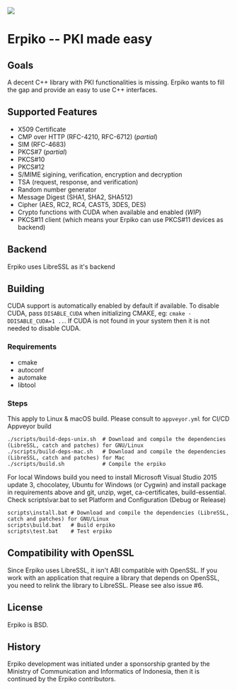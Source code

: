 

![](https://user-images.githubusercontent.com/2534060/31044979-4694eee8-a604-11e7-8f0c-4b1e11f31e2f.png)

# Erpiko -- PKI made easy

## Goals

A decent C++ library with PKI functionalities is missing.
Erpiko wants to fill the gap and provide an easy to use C++ interfaces.

## Supported Features

- X509 Certificate
- CMP over HTTP (RFC-4210, RFC-6712) (*partial*)
- SIM (RFC-4683)
- PKCS#7 (*partial*)
- PKCS#10
- PKCS#12
- S/MIME sigining, verification, encryption and decryption
- TSA (request, response, and verification)
- Random number generator
- Message Digest (SHA1, SHA2, SHA512)
- Cipher (AES, RC2, RC4, CAST5, 3DES, DES)
- Crypto functions with CUDA when available and enabled (*WIP*)
- PKCS#11 client (which means your Erpiko can use PKCS#11 devices as backend)

## Backend

Erpiko uses LibreSSL as it's backend

## Building

CUDA support is automatically enabled by default if available. To disable CUDA, pass `DISABLE_CUDA` when
initializing CMAKE, eg: `cmake -DDISABLE_CUDA=1 ..`. If CUDA is not found in your system then it is not
needed to disable CUDA.

### Requirements

- cmake
- autoconf
- automake
- libtool

### Steps

This apply to Linux & macOS build. Please consult to `appveyor.yml` for CI/CD Appveyor build

```
./scripts/build-deps-unix.sh  # Download and compile the dependencies (LibreSSL, catch and patches) for GNU/Linux
./scripts/build-deps-mac.sh   # Download and compile the dependencies (LibreSSL, catch and patches) for Mac
./scripts/build.sh            # Compile the erpiko
```

For local Windows build you need to install Microsoft Visual Studio 2015 update 3, chocolatey, Ubuntu for Windows (or Cygwin) and install package in requirements above and  git, unzip, wget, ca-certificates, build-essential. Check scripts\var.bat to set Platform and Configuration (Debug or Release)

```
scripts\install.bat # Download and compile the dependencies (LibreSSL, catch and patches) for GNU/Linux
scripts\build.bat   # Build erpiko
scripts\test.bat    # Test erpiko
```

## Compatibility with OpenSSL

Since Erpiko uses LibreSSL, it isn't ABI compatible with OpenSSL. If you work with an application that require a library that depends on OpenSSL, you need to relink the library to LibreSSL.
Please see also issue #6.

## License

Erpiko is BSD.

## History

Erpiko development was initiated under a sponsorship granted by the Ministry of Communication and Informatics of Indonesia,
then it is continued by the Erpiko contributors.
